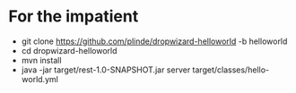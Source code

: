 # For the impatient
* git clone https://github.com/plinde/dropwizard-helloworld -b helloworld
* cd dropwizard-helloworld
* mvn install
* java -jar target/rest-1.0-SNAPSHOT.jar server target/classes/hello-world.yml

